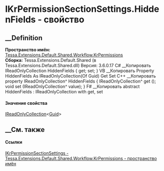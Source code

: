 # IKrPermissionSectionSettings.HiddenFields - свойство
##  __Definition
 **Пространство имён:**
[Tessa.Extensions.Default.Shared.Workflow.KrPermissions](N_Tessa_Extensions_Default_Shared_Workflow_KrPermissions.htm)  
 **Сборка:** Tessa.Extensions.Default.Shared (в
Tessa.Extensions.Default.Shared.dll) Версия: 3.6.0.17
C# __Копировать
    IReadOnlyCollection<Guid> HiddenFields { get; set; }
VB __Копировать
     Property HiddenFields As IReadOnlyCollection(Of Guid)
    	Get
    	Set
C++ __Копировать
    property IReadOnlyCollection<Guid>^ HiddenFields {
    	IReadOnlyCollection<Guid>^ get ();
    	void set (IReadOnlyCollection<Guid>^ value);
    }
F# __Копировать
     abstract HiddenFields : IReadOnlyCollection<Guid> with get, set
#### Значение свойства
[IReadOnlyCollection](https://learn.microsoft.com/dotnet/api/system.collections.generic.ireadonlycollection-1)<[Guid](https://learn.microsoft.com/dotnet/api/system.guid)>
##  __См. также
#### Ссылки
[IKrPermissionSectionSettings -
](T_Tessa_Extensions_Default_Shared_Workflow_KrPermissions_IKrPermissionSectionSettings.htm)
[Tessa.Extensions.Default.Shared.Workflow.KrPermissions - пространство
имён](N_Tessa_Extensions_Default_Shared_Workflow_KrPermissions.htm)
